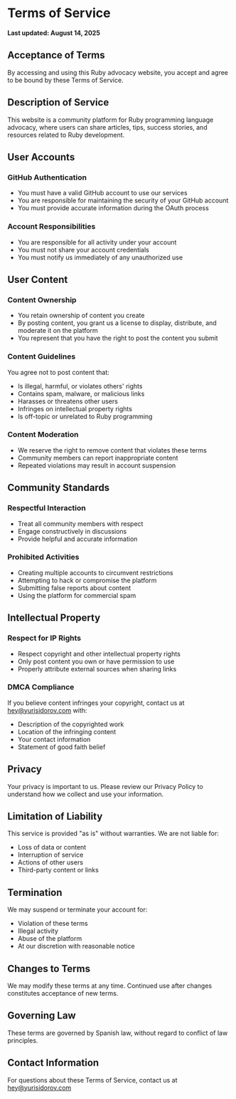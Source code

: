 # Terms of Service

**Last updated: August 14, 2025**

## Acceptance of Terms

By accessing and using this Ruby advocacy website, you accept and agree to be bound by these Terms of Service.

## Description of Service

This website is a community platform for Ruby programming language advocacy, where users can share articles, tips, success stories, and resources related to Ruby development.

## User Accounts

### GitHub Authentication
- You must have a valid GitHub account to use our services
- You are responsible for maintaining the security of your GitHub account
- You must provide accurate information during the OAuth process

### Account Responsibilities
- You are responsible for all activity under your account
- You must not share your account credentials
- You must notify us immediately of any unauthorized use

## User Content

### Content Ownership
- You retain ownership of content you create
- By posting content, you grant us a license to display, distribute, and moderate it on the platform
- You represent that you have the right to post the content you submit

### Content Guidelines
You agree not to post content that:
- Is illegal, harmful, or violates others' rights
- Contains spam, malware, or malicious links
- Harasses or threatens other users
- Infringes on intellectual property rights
- Is off-topic or unrelated to Ruby programming

### Content Moderation
- We reserve the right to remove content that violates these terms
- Community members can report inappropriate content
- Repeated violations may result in account suspension

## Community Standards

### Respectful Interaction
- Treat all community members with respect
- Engage constructively in discussions
- Provide helpful and accurate information

### Prohibited Activities
- Creating multiple accounts to circumvent restrictions
- Attempting to hack or compromise the platform
- Submitting false reports about content
- Using the platform for commercial spam

## Intellectual Property

### Respect for IP Rights
- Respect copyright and other intellectual property rights
- Only post content you own or have permission to use
- Properly attribute external sources when sharing links

### DMCA Compliance
If you believe content infringes your copyright, contact us at hey@yurisidorov.com with:
- Description of the copyrighted work
- Location of the infringing content
- Your contact information
- Statement of good faith belief

## Privacy

Your privacy is important to us. Please review our Privacy Policy to understand how we collect and use your information.

## Limitation of Liability

This service is provided "as is" without warranties. We are not liable for:
- Loss of data or content
- Interruption of service
- Actions of other users
- Third-party content or links

## Termination

We may suspend or terminate your account for:
- Violation of these terms
- Illegal activity
- Abuse of the platform
- At our discretion with reasonable notice

## Changes to Terms

We may modify these terms at any time. Continued use after changes constitutes acceptance of new terms.

## Governing Law

These terms are governed by Spanish law, without regard to conflict of law principles.

## Contact Information

For questions about these Terms of Service, contact us at hey@yurisidorov.com
